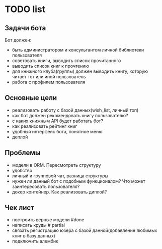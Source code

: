 # TODO list

## Задачи бота
Бот должен:
 - быть администратором и консультантом личной библиотеки пользователя
 - советовать книги, выводить список прочитанного
 - выводить список книг к прочтению
 - для книжного клуба(группы) должен выводить книгу, которую читает тот или иной пользователь
 - работа с профилем пользователя


## Основные цели
- реализовать работу с базой данных(wish_list, личный топ)
- как бот должен рекомендовать книгу пользователю?
- с каких книжным API будет работать бот?
- как реализовать рейтинг книг
- удобный интерфейс бота, понятное меню
- деплой


## Проблемы
- модели в ORM. Пересмотреть структуру
- удобство
- личный и групповой чат, разница структуры
- нужен ли данный бот с подобным функционалом? Что может заинтересовать пользователя?
- докер контейнер. Как реализовать диплой?

## Чек лист
- построить верные модели #done
- написать круды # partial
- связать регистрацию юзера с базой данной(добавление любимых книг в базу данных)
- подключить алембик

